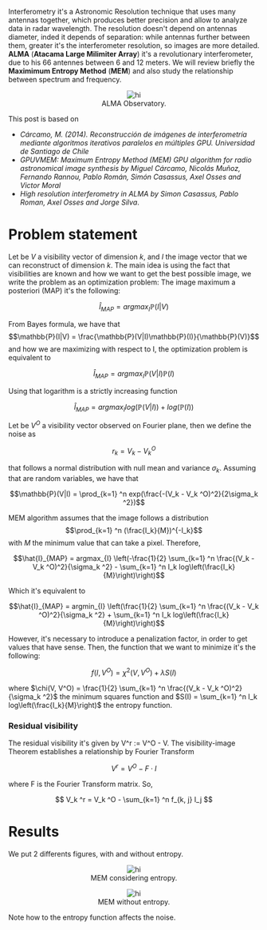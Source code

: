 Interferometry it's a Astronomic Resolution technique that uses many antennas together, which produces better precision and allow to analyze data in radar wavelength.
The resolution doesn't depend on antennas diameter, inded it depends of separation: while antennas further between them, greater it's the interferometer resolution, so images are more detailed. <b>ALMA</b> (<strong>Atacama Large Milimiter Array</strong>) it's a revolutionary interferometer, due to his 66 antennes between 6 and 12 meters.
We will review briefly the <b>Maximimum Entropy Method</b> (<strong>MEM</strong>) and also study the relationship between spectrum and frequency.

<center>
  <figure>
    <img src="https://raw.githubusercontent.com/RodrigoZelada/RodrigoZelada.github.io/master/images/ALMA.jpg" alt="hi" class="inline"/>
    <figcaption>ALMA Observatory.</figcaption>
  </figure>
</center>

This post is based on 
<ul>
  <li><i>Cárcamo, M. (2014). Reconstrucción de imágenes de interferometría mediante algoritmos iterativos paralelos en múltiples GPU. Universidad de Santiago
    de Chile </i> </li>
  <li><i>GPUVMEM: Maximum Entropy Method (MEM) GPU algorithm for radio astronomical image synthesis by Miguel Cárcamo, Nicolás Muñoz, Fernando Rannou, Pablo Román, Simón Casassus, Axel Osses and Victor Moral</i> </li>
    <li><i>High resolution interferometry in ALMA by Simon Casassus, Pablo Roman, Axel Osses and Jorge Silva</i>. </li>
</ul>

<h1> Problem statement </h1>

Let be $V$ a visibility vector of dimension $k$, and $I$ the image vector that we can reconstruct of dimension $k$. The main idea is using the fact that visibilities are known and how we want to get the best possible image, we write the problem as an optimization problem:
The image maximum a posteriori (MAP) it's the following:

$$\hat{I}_{MAP} = argmax_{I} \mathbb{P}(I|V)$$

From Bayes formula, we have that 
$$\mathbb{P}(I|V) = \frac{\mathbb{P}(V|I)\mathbb{P}(I)}{\mathbb{P}(V)}$$
and how we are maximizing with respect to I, the optimization problem is equivalent to

$$\hat{I}_{MAP} = argmax_{I} \mathbb{P}(V|I)\mathbb{P}(I)$$

Using that logarithm is a strictly increasing function

$$\hat{I}_{MAP} = argmax_{I} log(\mathbb{P}(V|I)) + log(\mathbb{P}(I))$$

Let be $V^O$ a visibility vector observed on Fourier plane, then we define the noise as

$$r_k = V_k - V_k ^O$$

that follows a normal distribution with null mean and variance $\sigma_k$.
Assuming that are random variables, we have that

$$\mathbb{P}(V|I) = \prod_{k=1} ^n exp(\frac{-(V_k - V_k ^O)^2}{2\sigma_k ^2})$$

MEM algorithm assumes that the image follows a distribution $$\prod_{k=1} ^n (\frac{I_k}{M})^{-I_k}$$
with $M$ the minimum value that can take a pixel. Therefore,

$$\hat{I}_{MAP} = argmax_{I} \left(-\frac{1}{2} \sum_{k=1} ^n \frac{(V_k - V_k ^O)^2}{\sigma_k ^2} - \sum_{k=1} ^n I_k log\left(\frac{I_k}{M}\right)\right)$$

Which it's equivalent to

$$\hat{I}_{MAP} = argmin_{I} \left(\frac{1}{2} \sum_{k=1} ^n \frac{(V_k - V_k ^O)^2}{\sigma_k ^2} + \sum_{k=1} ^n I_k log\left(\frac{I_k}{M}\right)\right)$$

However, it's necessary to introduce a penalization factor, in order to get values that have sense. 
Then, the function that we want to minimize it's the following:

$$f(I, V^O) = \chi ^2 (V,V^O) + \lambda S(I)$$

where $\chi(V, V^O) = \frac{1}{2}  \sum_{k=1} ^n \frac{(V_k - V_k ^O)^2}{\sigma_k ^2}$ the minimum squares function
and $S(I) = \sum_{k=1} ^n I_k log\left(\frac{I_k}{M}\right)$ the entropy function.

<h3> Residual visibility </h3>

The residual visibility it's given by V^r := V^O - V. The visibility-image Theorem establishes a relationship by Fourier Transform

$$V^r = V^O - F \cdot I$$

where F is the Fourier Transform matrix. So,

$$ V_k ^r = V_k ^O - \sum_{k=1} ^n f_{k, j} I_j $$

<h1> Results </h1>

We put 2 differents figures, with and without entropy.

<center>
  <figure>
      <img src="https://raw.githubusercontent.com/RodrigoZelada/RodrigoZelada.github.io/master/images/M%3D05M0.png" alt="hi" class="inline"/>
      <figcaption>MEM considering entropy.</figcaption>
    </figure> 
  </center>

<center>
  <figure>
    <img src="https://raw.githubusercontent.com/RodrigoZelada/RodrigoZelada.github.io/master/images/SEM%3D05M0.png" alt="hi" class="inline"/>
    <figcaption>MEM without entropy.</figcaption>
  </figure> 
 </center>

Note how to the entropy function affects the noise.

